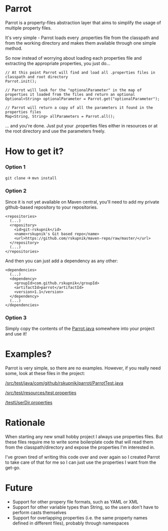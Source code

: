 # Parrot

Parrot is a property-files abstraction layer that aims to simplify the usage of multiple property files.

It's very simple - Parrot loads every .properties file from the classpath and from the working directory and makes them available through one simple method.

So now instead of worrying about loading each properties file and extracting the appropriate properties, you just do...

```
// At this point Parrot will find and load all .properties files in classpath and root directory
Parrot.init();

// Parrot will look for the "optionalParameter" in the map of properties it loaded from the files and return an optional
Optional<String> optionalParameter = Parrot.get("optionalParameter");

// Parrot will return a copy of all the parameters it found in the properties files
Map<String, String> allParameters = Parrot.all(); 
```

... and you're done. Just put your .properties files either in resources or at the root directory and use the parameters freely.

# How to get it?

### Option 1

`git clone` -> `mvn install`
 
### Option 2

Since it is not yet available on Maven central, you'll need to add my private github-based repository to your repositories.

```
<repositories>
  (...)
  <repository>
    <id>git-rskupnik</id>
    <name>rskupnik's Git based repo</name>
    <url>https://github.com/rskupnik/maven-repo/raw/master/</url>
  </repository>
  (...)
</repositories>
```

And then you can just add a dependency as any other:

```
<dependencies>
  (...)
  <dependency>
    <groupId>com.github.rskupnik</groupId>
    <artifactId>parrot</artifactId>
    <version>1.1</version>
  </dependency>
  (...)
</dependencies>
```

### Option 3

Simply copy the contents of the [Parrot.java](https://github.com/rskupnik/parrot/blob/master/src/main/java/com/github/rskupnik/parrot/Parrot.java) somewhere into your project and use it!

# Examples?

Parrot is very simple, so there are no examples. However, if you really need some, look at these files in the project:

[/src/test/java/com/github/rskupnik/parrot/ParrotTest.java](https://github.com/rskupnik/parrot/blob/master/src/test/java/com/github/rskupnik/parrot/ParrotTest.java)

[/src/test/resources/test.properties](https://github.com/rskupnik/parrot/blob/master/src/test/resources/test.properties)

[/testUserDir.properties](https://github.com/rskupnik/parrot/blob/master/testUserDir.properties)

# Rationale

When starting any new small hobby project I always use properties files. But these files require me to write some boilerplate code that will read them from the classpath/directory and expose the properties I'm interested in.

I've grown tired of writing this code over and over again so I created Parrot to take care of that for me so I can just use the properties I want from the get-go.

# Future

* Support for other propery file formats, such as YAML or XML
* Support for other variable types than String, so the users don't have to perform casts themselves
* Support for overlapping properties (i.e. the same property names defined in different files), probably through namespaces
